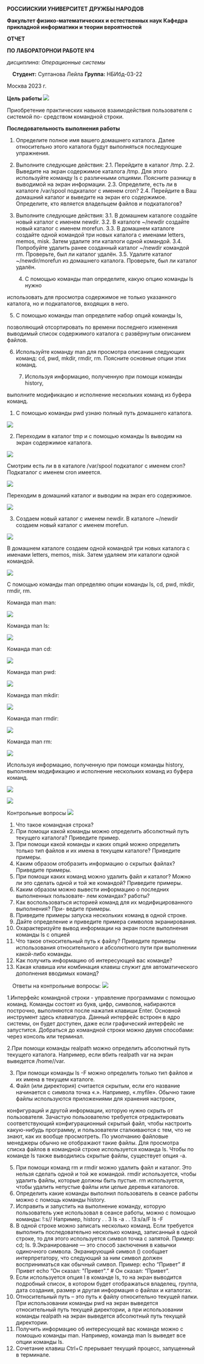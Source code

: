 ﻿**РОССИИСКИИ УНИВЕРСИТЕТ ДРУЖБЫ НАРОДОВ**

**Факультет физико-математических и естественных наук Кафедра прикладной информатики и теории вероятностей** 

**ОТЧЕТ** 

**ПО ЛАБОРАТОРНОИ РАБОТЕ №4** 

*дисциплина: Операционные системы*

`  `**Студент:** Султанова Лейла   **Группа:** НБИбд-03-22 

Москва 2023 г. 

**Цель работы ![](Aspose.Words.95865a30-b620-466e-b192-b6d2c3d89037.001.png)**

Приобретение практических навыков взаимодействия пользователя с системой по- средством командной строки. 

**Последовательность выполнения работы** 

1. Определите полное имя вашего домашнего каталога. Далее относительно этого каталога будут выполняться последующие упражнения.  
1. Выполните следующие действия: 2.1. Перейдите в каталог /tmp. 2.2. Выведите на экран содержимое каталога /tmp. Для этого используйте команду ls с различными опциями. Поясните разницу в выводимой на экран информации. 2.3. Определите, есть ли в каталоге /var/spool подкаталог с именем cron? 2.4. Перейдите в Ваш домашний каталог и выведите на экран его содержимое. Определите, кто является владельцем файлов и подкаталогов?  
1. Выполните следующие действия: 3.1. В домашнем каталоге создайте новый каталог с именем newdir. 3.2. В каталоге ~/newdir создайте новый каталог с именем morefun. 3.3. В домашнем каталоге создайте одной командой три новых каталога с именами letters, memos, misk. Затем удалите эти каталоги одной командой. 3.4. Попробуйте удалить ранее созданный каталог ~/newdir командой rm. Проверьте, был ли каталог удалён. 3.5. Удалите каталог ~/newdir/morefun из домашнего каталога. Проверьте, был ли каталог удалён. 

   4. С помощью команды man определите, какую опцию команды ls нужно 

использовать для просмотра содержимое не только указанного каталога, но и подкаталогов, входящих в него. 

5. С помощью команды man определите набор опций команды ls, 

позволяющий отсортировать по времени последнего изменения выводимый список содержимого каталога с развёрнутым описанием файлов.  

6. Используйте команду man для просмотра описания следующих команд: cd, pwd, mkdir, rmdir, rm. Поясните основные опции этих команд. 

   7. Используя информацию, полученную при помощи команды history, 

выполните модификацию и исполнение нескольких команд из буфера команд. 

1. С помощью команды pwd узнаю полный путь домашнего каталога. 

![](Aspose.Words.95865a30-b620-466e-b192-b6d2c3d89037.002.png)

2. Переходим в каталог tmp и с помощью команды ls выводим на экран содержимое каталога. 

![](Aspose.Words.95865a30-b620-466e-b192-b6d2c3d89037.003.jpeg)

Смотрим есть ли в в каталоге /var/spool подкаталог с именем cron? Подкаталог с именем cron имеется. 

![](Aspose.Words.95865a30-b620-466e-b192-b6d2c3d89037.004.png)

Переходим в домашний каталог и выводим на экран его содержимое. 

![](Aspose.Words.95865a30-b620-466e-b192-b6d2c3d89037.005.png)

3. Создаем новый каталог с именем newdir. В каталоге ~/newdir создаем новый каталог с именем morefun.  

![](Aspose.Words.95865a30-b620-466e-b192-b6d2c3d89037.006.png)

В домашнем каталоге создаем одной командой три новых каталога с именами letters, memos, misk. Затем удаляем эти каталоги одной командой.  

![](Aspose.Words.95865a30-b620-466e-b192-b6d2c3d89037.007.jpeg)

С помощью команды man определяю опции команды ls, cd, pwd, mkdir, rmdir, rm. 

Команда man man: 

![](Aspose.Words.95865a30-b620-466e-b192-b6d2c3d89037.008.jpeg)

Команда man ls: 

![](Aspose.Words.95865a30-b620-466e-b192-b6d2c3d89037.009.png)

Команда man cd: 

![](Aspose.Words.95865a30-b620-466e-b192-b6d2c3d89037.010.jpeg)

Команда man pwd: 

![](Aspose.Words.95865a30-b620-466e-b192-b6d2c3d89037.011.png)

Команда man mkdir: 

![](Aspose.Words.95865a30-b620-466e-b192-b6d2c3d89037.012.png)

Команда man rmdir: 

![](Aspose.Words.95865a30-b620-466e-b192-b6d2c3d89037.013.png)

Команда man rm:  

![](Aspose.Words.95865a30-b620-466e-b192-b6d2c3d89037.014.png)

Используя информацию, полученную при помощи команды history, выполняем модификацию и исполнение нескольких команд из буфера команд. 

![](Aspose.Words.95865a30-b620-466e-b192-b6d2c3d89037.015.jpeg)

![](Aspose.Words.95865a30-b620-466e-b192-b6d2c3d89037.016.png)

Контрольные вопросы ![](Aspose.Words.95865a30-b620-466e-b192-b6d2c3d89037.017.png)

1. Что такое командная строка? 
1. При помощи какой команды можно определить абсолютный путь текущего каталога? Приведите пример. 
3. При помощи какой команды и каких опций можно определить только тип файлов и их имена в текущем каталоге? Приведите примеры. 
3. Каким образом отобразить информацию о скрытых файлах? Приведите примеры. 
3. При помощи каких команд можно удалить файл и каталог? Можно ли это сделать одной и той же командой? Приведите примеры. 
3. Каким образом можно вывести информацию о последних выполненных пользовате- лем командах? работы? 
3. Как воспользоваться историей команд для их модифицированного выполнения? При- ведите примеры. 
3. Приведите примеры запуска нескольких команд в одной строке. 
3. Дайте определение и приведите примера символов экранирования. 
3. Охарактеризуйте вывод информации на экран после выполнения команды ls с опцией 
3. Что такое относительный путь к файлу? Приведите примеры использования относительного и абсолютного пути при выполнении какой-либо команды. 
3. Как получить информацию об интересующей вас команде? 
3. Какая клавиша или комбинация клавиш служит для автоматического дополнения вводимых команд? 

`  `Ответы на контрольные вопросы: ![](Aspose.Words.95865a30-b620-466e-b192-b6d2c3d89037.018.png)

1\.Интерфейс командной строки - управление программами с помощью команд. Команды состоят из букв, цифр, символов, набираются построчно, выполняются после нажатия клавиши Enter. Основной инструмент здесь клавиатура. Данный интерфейс встроен в ядро системы, он будет доступен, даже если графический интерфейс не запустится. Добраться до командной строки можно двумя способами: через консоль или терминал. 

2\.При помощи команды realpath можно определить абсолютный путь текущего каталога. Например, если вбить realpath var на экран выведется /home//var. 

3. При помощи команды ls -F можно определить только тип файлов и их имена в текущем каталоге. 
3. Файл (или директория) считается скрытым, если его название начинается с символа точка «.». Например, «.myfile». Обычно такие файлы используются приложениями для хранения настроек, 

конфигураций и другой информации, которую нужно скрыть от пользователя. Зачастую пользователю требуется отредактировать соответствующий конфигурационный скрытый файл, чтобы настроить какую-нибудь программу, и пользователи сталкиваются с тем, что не знают, как их вообще просмотреть. По умолчанию файловые менеджеры обычно не отображают такие файлы. Для просмотра списка файлов в командной строке используется команда ls. Чтобы по команде ls также выводились скрытые файлы, существует опция -a. 

5. При помощи команд rm и rmdir можно удалить файл и каталог. Это нельзя сделать одной и той же командой. rmdir используется, чтобы удалить файлы, которые должны быть пустые. rm используется, чтобы удалить непустые файлы или целые деревья каталогов. 
5. Определить какие команды выполнил пользователь в сеансе работы можно с помощь команды history. 
5. Исправить и запустить на выполнение команду, которую пользователь уже использовал в сеансе работы, можно с помощью команды: !:s// Например, history . . 3 ls -a . . !3:s/a/F ls -F 
5. В одной строке можно записать несколько команд. Если требуется выполнить последовательно несколько команд, записанный в одной строке, то для этого используется символ точка с запятой. Пример: cd; ls. 9.Экранирование — это способ заключения в кавычки одиночного символа. Экранирующий символ () сообщает интерпретатору, что следующий за ним символ должен восприниматься как обычный символ. Пример: echo “Привет” # Привет echo “Он сказал: "Привет".” # Он сказал: “Привет”. 
5. Если используется опция l в команде ls, то на экран выводится подробный список, в котором будет отображаться владелец, группа, дата создания, размер и другая информация о файлах и каталогах. 
5. Относительный путь – это путь к файлу относительно текущей папки. При использовании команды pwd на экран выведется относительный путь текущей директории, а при использовании команды realpath на экран выведется абсолютный путь текущей директории. 
5. Получить информацию об интересующей вас команде можно с помощью команды man. Например, команда man ls выведет все опции команды ls. 
5. Сочетание клавиш Ctrl+C прерывает текущий процесс, запущенный в терминале. 
